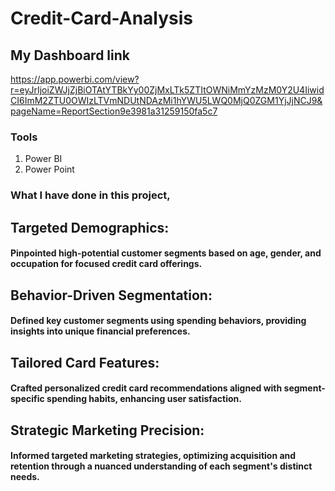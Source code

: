 # Credit-Card-Analysis

## My Dashboard link 

https://app.powerbi.com/view?r=eyJrIjoiZWJjZjBiOTAtYTBkYy00ZjMxLTk5ZTItOWNiMmYzMzM0Y2U4IiwidCI6ImM2ZTU0OWIzLTVmNDUtNDAzMi1hYWU5LWQ0MjQ0ZGM1YjJjNCJ9&pageName=ReportSection9e3981a31259150fa5c7

### Tools 

1. Power BI
2. Power Point

### What I have done in this project,

## Targeted Demographics:

#### Pinpointed high-potential customer segments based on age, gender, and occupation for focused credit card offerings.

## Behavior-Driven Segmentation:

#### Defined key customer segments using spending behaviors, providing insights into unique financial preferences.

## Tailored Card Features:

#### Crafted personalized credit card recommendations aligned with segment-specific spending habits, enhancing user satisfaction.

## Strategic Marketing Precision:

#### Informed targeted marketing strategies, optimizing acquisition and retention through a nuanced understanding of each segment's distinct needs.

